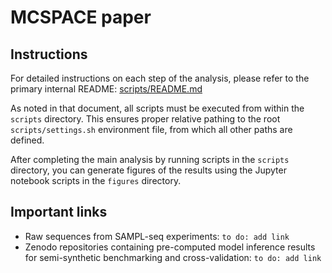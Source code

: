 # MCSPACE paper

## Instructions
For detailed instructions on each step of the analysis, please refer to the primary internal README: [scripts/README.md](scripts/README.md)

As noted in that document, all scripts must be executed from within the `scripts` directory. This ensures proper relative pathing to the root `scripts/settings.sh` environment file, from which all other paths are defined.

After completing the main analysis by running scripts in the `scripts` directory, you can generate figures of the results using the Jupyter notebook scripts in the `figures` directory.

## Important links
* Raw sequences from SAMPL-seq experiments: `to do: add link`
* Zenodo repositories containing pre-computed model inference results for semi-synthetic benchmarking and cross-validation: `to do: add link`
